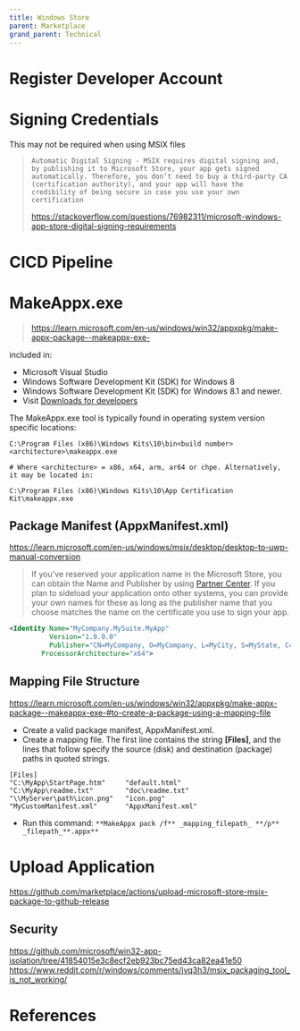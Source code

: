 ```yaml
---
title: Windows Store
parent: Marketplace
grand_parent: Technical
---
```


# Register Developer Account

# Signing Credentials

This may not be required when using MSIX files

> `Automatic Digital Signing - MSIX requires digital signing and, by publishing it to Microsoft Store, your app gets signed automatically. Therefore, you don’t need to buy a third-party CA (certification authority), and your app will have the credibility of being secure in case you use your own certification`
> 
> https://stackoverflow.com/questions/76982311/microsoft-windows-app-store-digital-signing-requirements

# CICD Pipeline


# MakeAppx.exe
> https://learn.microsoft.com/en-us/windows/win32/appxpkg/make-appx-package--makeappx-exe-

included in:
- Microsoft Visual Studio
- Windows Software Development Kit (SDK) for Windows 8
- Windows Software Development Kit (SDK) for Windows 8.1 and newer. 
- Visit [Downloads for developers](https://msdn.microsoft.com/windows/apps/br229516.aspx)

The MakeAppx.exe tool is typically found in operating system version specific locations:

```
C:\Program Files (x86)\Windows Kits\10\bin<build number><architecture>\makeappx.exe

# Where <architecture> = x86, x64, arm, ar64 or chpe. Alternatively, it may be located in:

C:\Program Files (x86)\Windows Kits\10\App Certification Kit\makeappx.exe
```

## Package Manifest (AppxManifest.xml)

https://learn.microsoft.com/en-us/windows/msix/desktop/desktop-to-uwp-manual-conversion

> If you've reserved your application name in the Microsoft Store, you can obtain the Name and Publisher by using [Partner Center](https://partner.microsoft.com/dashboard). If you plan to sideload your application onto other systems, you can provide your own names for these as long as the publisher name that you choose matches the name on the certificate you use to sign your app.

```xml
<Identity Name="MyCompany.MySuite.MyApp"
          Version="1.0.0.0"
          Publisher="CN=MyCompany, O=MyCompany, L=MyCity, S=MyState, C=MyCountry"
		ProcessorArchitecture="x64">
```



## Mapping File Structure

https://learn.microsoft.com/en-us/windows/win32/appxpkg/make-appx-package--makeappx-exe-#to-create-a-package-using-a-mapping-file

- Create a valid package manifest, AppxManifest.xml.
- Create a mapping file. The first line contains the string **[Files]**, and the lines that follow specify the source (disk) and destination (package) paths in quoted strings.
```
[Files]
"C:\MyApp\StartPage.htm"     "default.html"
"C:\MyApp\readme.txt"        "doc\readme.txt"
"\\MyServer\path\icon.png"   "icon.png"
"MyCustomManifest.xml"       "AppxManifest.xml"
```
- Run this command: `**MakeAppx pack /f** _mapping_filepath_ **/p** _filepath_**.appx**`


# Upload Application

https://github.com/marketplace/actions/upload-microsoft-store-msix-package-to-github-release



## Security

https://github.com/microsoft/win32-app-isolation/tree/41854015e3c8ecf2eb923bc75ed43ca82ea41e50
https://www.reddit.com/r/windows/comments/jvq3h3/msix_packaging_tool_is_not_working/

# References
